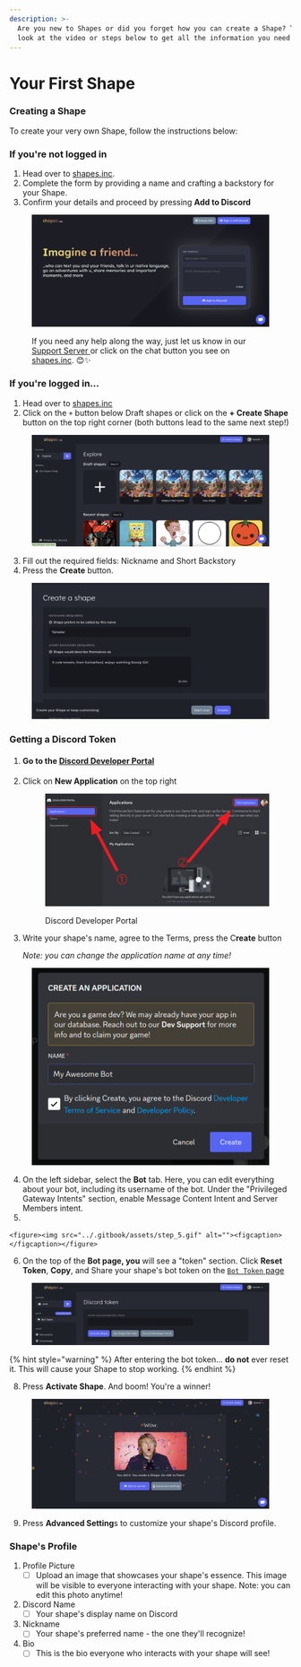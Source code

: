 ```yaml
---
description: >-
  Are you new to Shapes or did you forget how you can create a Shape? Take a
  look at the video or steps below to get all the information you need!
---
```


# Your First Shape

### Creating a Shape

To create your very own Shape, follow the instructions below:

### If you're not logged in

1. Head over to [shapes.inc](https://shapes.inc/).
2. Complete the form by providing a name and crafting a backstory for your Shape.
3. Confirm your details and proceed by pressing **Add to Discord**

<figure><img src="../.gitbook/assets/Screenshot 2023-11-30 063714.png" alt=""><figcaption><p>If you need any help along the way, just let us know in our <a href="https://discord.gg/circlelabs">Support Server </a>or click on the chat button you see on <a href="https://shapes.inc/">shapes.inc</a>. 😊✨</p></figcaption></figure>

### If you're logged in...

1. Head over to [shapes.inc](https://shapes.inc)
2. Click on the `+` button below Draft shapes or click on the **+ Create Shape** button on the top right corner (both buttons lead to the same next step!)

<figure><img src="../.gitbook/assets/Screenshot 2023-11-30 at 11.10.58 AM.png" alt=""><figcaption></figcaption></figure>

3. Fill out the required fields: Nickname and Short Backstory
4. Press the **Create** button.

<figure><img src="../.gitbook/assets/Screenshot 2023-11-30 at 11.18.43 AM.png" alt=""><figcaption></figcaption></figure>

### Getting a Discord Token

1. #### Go to the [Discord Developer Portal](https://discord.com/developers/applications)
2.  Click on **New Application** on the top right

    <figure><img src="../.gitbook/assets/image (4).png" alt=""><figcaption><p>Discord Developer Portal</p></figcaption></figure>


3.  Write your shape's name, agree to the Terms, press the C**reate** button

    &#x20;         _Note: you can change the application name at any time!_

<figure><img src="../.gitbook/assets/image (5).png" alt=""><figcaption></figcaption></figure>

4. On the left sidebar, select the **Bot** tab. Here, you can edit everything about your bot, including its username of the bot. Under the "Privileged Gateway Intents" section, enable Message Content Intent and Server Members intent.
5.

    <figure><img src="../.gitbook/assets/step_5.gif" alt=""><figcaption></figcaption></figure>
6. On the top of the **Bot page, you** will see a "token" section. Click **Reset Token**, **Copy**, and Share your shape's bot token on the [`Bot Token` page](https://shapes.inc)

<figure><img src="../.gitbook/assets/Screenshot 2023-11-30 at 11.46.08 AM.png" alt=""><figcaption></figcaption></figure>

{% hint style="warning" %}
After entering the bot token... **do not** ever reset it. This will cause your Shape to stop working.
{% endhint %}

8. Press **Activate Shape**. And boom!  You're a winner!&#x20;

<figure><img src="../.gitbook/assets/Screenshot 2023-11-30 at 11.51.18 AM.png" alt=""><figcaption></figcaption></figure>

9. Press **Advanced Setting**s to customize your shape's Discord profile.&#x20;

### Shape's Profile

1. Profile Picture
   * [ ] Upload an image that showcases your shape's essence. This image will be visible to everyone interacting with your shape. Note: you can edit this photo anytime!&#x20;
2. Discord Name
   * [ ] Your shape's display name on Discord
3. Nickname
   * [ ] Your shape's preferred name - the one they'll recognize!
4. Bio
   * [ ] This is the bio everyone who interacts with your shape will see!
